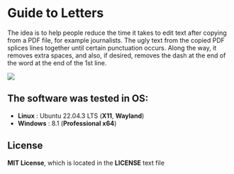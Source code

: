 # Guide to Letters
The idea is to help people reduce the time it takes to edit text after copying from a PDF file, for example journalists. The ugly text from the copied PDF splices lines together until certain punctuation occurs. Along the way, it removes extra spaces, and also, if desired, removes the dash at the end of the word at the end of the 1st line.

![](GtL.gif)

## The software was tested in OS:
- **Linux** : Ubuntu 22.04.3 LTS (**X11**, **Wayland**)
- **Windows** : 8.1 (**Professional x64**)

## License
**MIT License**, which is located in the **LICENSE** text file
